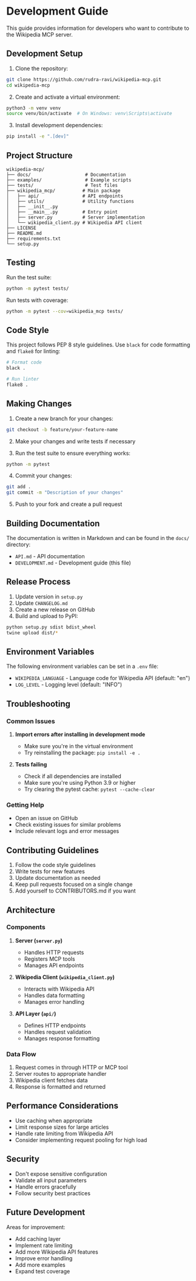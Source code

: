 # Development Guide

This guide provides information for developers who want to contribute to the Wikipedia MCP server.

## Development Setup

1. Clone the repository:
```bash
git clone https://github.com/rudra-ravi/wikipedia-mcp.git
cd wikipedia-mcp
```

2. Create and activate a virtual environment:
```bash
python3 -m venv venv
source venv/bin/activate  # On Windows: venv\Scripts\activate
```

3. Install development dependencies:
```bash
pip install -e ".[dev]"
```

## Project Structure

```
wikipedia-mcp/
├── docs/                    # Documentation
├── examples/                # Example scripts
├── tests/                   # Test files
├── wikipedia_mcp/          # Main package
│   ├── api/                # API endpoints
│   ├── utils/              # Utility functions
│   ├── __init__.py
│   ├── __main__.py         # Entry point
│   ├── server.py           # Server implementation
│   └── wikipedia_client.py # Wikipedia API client
├── LICENSE
├── README.md
├── requirements.txt
└── setup.py
```

## Testing

Run the test suite:
```bash
python -m pytest tests/
```

Run tests with coverage:
```bash
python -m pytest --cov=wikipedia_mcp tests/
```

## Code Style

This project follows PEP 8 style guidelines. Use `black` for code formatting and `flake8` for linting:

```bash
# Format code
black .

# Run linter
flake8 .
```

## Making Changes

1. Create a new branch for your changes:
```bash
git checkout -b feature/your-feature-name
```

2. Make your changes and write tests if necessary

3. Run the test suite to ensure everything works:
```bash
python -m pytest
```

4. Commit your changes:
```bash
git add .
git commit -m "Description of your changes"
```

5. Push to your fork and create a pull request

## Building Documentation

The documentation is written in Markdown and can be found in the `docs/` directory:

- `API.md` - API documentation
- `DEVELOPMENT.md` - Development guide (this file)

## Release Process

1. Update version in `setup.py`
2. Update `CHANGELOG.md`
3. Create a new release on GitHub
4. Build and upload to PyPI:
```bash
python setup.py sdist bdist_wheel
twine upload dist/*
```

## Environment Variables

The following environment variables can be set in a `.env` file:

- `WIKIPEDIA_LANGUAGE` - Language code for Wikipedia API (default: "en")
- `LOG_LEVEL` - Logging level (default: "INFO")

## Troubleshooting

### Common Issues

1. **Import errors after installing in development mode**
   - Make sure you're in the virtual environment
   - Try reinstalling the package: `pip install -e .`

2. **Tests failing**
   - Check if all dependencies are installed
   - Make sure you're using Python 3.9 or higher
   - Try clearing the pytest cache: `pytest --cache-clear`

### Getting Help

- Open an issue on GitHub
- Check existing issues for similar problems
- Include relevant logs and error messages

## Contributing Guidelines

1. Follow the code style guidelines
2. Write tests for new features
3. Update documentation as needed
4. Keep pull requests focused on a single change
5. Add yourself to CONTRIBUTORS.md if you want

## Architecture

### Components

1. **Server (`server.py`)**
   - Handles HTTP requests
   - Registers MCP tools
   - Manages API endpoints

2. **Wikipedia Client (`wikipedia_client.py`)**
   - Interacts with Wikipedia API
   - Handles data formatting
   - Manages error handling

3. **API Layer (`api/`)**
   - Defines HTTP endpoints
   - Handles request validation
   - Manages response formatting

### Data Flow

1. Request comes in through HTTP or MCP tool
2. Server routes to appropriate handler
3. Wikipedia client fetches data
4. Response is formatted and returned

## Performance Considerations

- Use caching when appropriate
- Limit response sizes for large articles
- Handle rate limiting from Wikipedia API
- Consider implementing request pooling for high load

## Security

- Don't expose sensitive configuration
- Validate all input parameters
- Handle errors gracefully
- Follow security best practices

## Future Development

Areas for improvement:

- Add caching layer
- Implement rate limiting
- Add more Wikipedia API features
- Improve error handling
- Add more examples
- Expand test coverage
